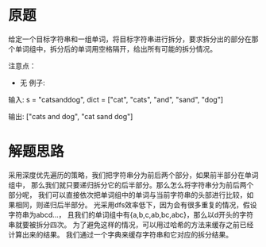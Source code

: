 # 原题
给定一个目标字符串和一组单词，将目标字符串进行拆分，要求拆分出的部分在那个单词组中，拆分后的单词用空格隔开，给出所有可能的拆分情况。

注意点：

  - 无
例子:

输入: s = "catsanddog", dict = ["cat", "cats", "and", "sand", "dog"]

输出: ["cats and dog", "cat sand dog"]

# 解题思路
采用深度优先遍历的策略，我们把字符串分为前后两个部分，如果前半部分在单词组中，
那么我们就只要递归拆分它的后半部分。那么怎么将字符串分为前后两个部分呢，
我们可以直接依次把单词组中的单词与当前字符串的头部进行比较，如果相同，则递归后半部分。
光采用dfs效率低下，因为会有很多重复的情况，假设字符串为abcd...，
且我们的单词组中有{a,b,c,ab,bc,abc}，那么以d开头的字符串就要被拆分四次。
为了避免这样的情况，可以用过哈希的方法来缓存之前已经计算出来的结果。
我们通过一个字典来缓存字符串和它对应的拆分结果。
